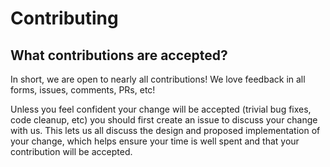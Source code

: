 # Contributing

## What contributions are accepted?

In short, we are open to nearly all contributions! We love feedback in all forms, issues, comments, PRs, etc!

Unless you feel confident your change will be accepted (trivial bug fixes, code cleanup, etc) you should first create an issue to discuss your change with us. This lets us all discuss the design and proposed implementation of your change, which helps ensure your time is well spent and that your contribution will be accepted.